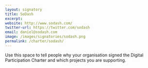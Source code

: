 ```yaml
---
layout: signatory
title: SoDash
excerpt: 
website: http://www.sodash.com/
twitter-url: https://twitter.com/sodash
email: daniel@sodash.com
image: /images/signatories/sodash.png
permalink: /charter/sodash/
---
```


Use this space to tell people why your organisation signed the Digital Participation Charter and which projects you are supporting.